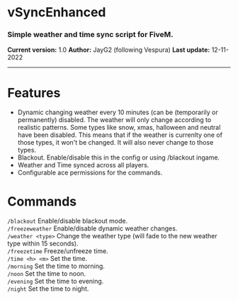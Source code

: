 # vSyncEnhanced

### Simple weather and time sync script for FiveM.

**Current version:** 1.0
**Author:** JayG2 (following Vespura)
**Last update:** 12-11-2022

***

# Features
- Dynamic changing weather every 10 minutes (can be (temporarily or permanently) disabled. The weather will only change according to realistic patterns. Some types like snow, xmas, halloween and neutral have been disabled. This means that if the weather is currenlty one of those types, it won't be changed. It will also never change to those types.
- Blackout. Enable/disable this in the config or using /blackout ingame.
- Weather and Time synced across all players.
- Configurable ace permissions for the commands.

# Commands
`/blackout` Enable/disable blackout mode. <br />
`/freezeweather` Enable/disable dynamic weather changes. <br />
`/weather <type>` Change the weather type (will fade to the new weather type within 15 seconds). <br />
`/freezetime` Freeze/unfreeze time. <br />
`/time <h> <m>` Set the time. <br />
`/morning` Set the time to morning. <br />
`/noon` Set the time to noon. <br />
`/evening` Set the time to evening. <br />
`/night` Set the time to night.
